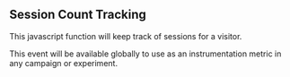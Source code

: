 ## Session Count Tracking
This javascript function will keep track of sessions for a visitor.

This event will be available globally to use as an instrumentation metric in any campaign or experiment.
